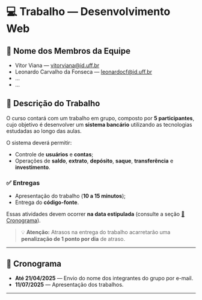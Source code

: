 # 💻 Trabalho — Desenvolvimento Web

## 👥 Nome dos Membros da Equipe
- Vítor Viana — vitorviana@id.uff.br  
- Leonardo Carvalho da Fonseca — leonardocf@id.uff.br  
- ...  
- ...  

## 📝 Descrição do Trabalho
O curso contará com um trabalho em grupo, composto por **5 participantes**, cujo objetivo é desenvolver um **sistema bancário** utilizando as tecnologias estudadas ao longo das aulas.

O sistema deverá permitir:
- Controle de **usuários** e **contas**;
- Operações de **saldo**, **extrato**, **depósito**, **saque**, **transferência** e **investimento**.

### ✅ Entregas
- Apresentação do trabalho (**10 a 15 minutos**);
- Entrega do **código-fonte**.

Essas atividades devem ocorrer **na data estipulada** (consulte a seção [📅 Cronograma](#-cronograma)).

> 💡 **Atenção:** Atrasos na entrega do trabalho acarretarão uma **penalização de 1 ponto por dia** de atraso.

---

## 📅 Cronograma

- **Até 21/04/2025** — Envio do nome dos integrantes do grupo por e-mail.  
- **11/07/2025** — Apresentação dos trabalhos.

---

